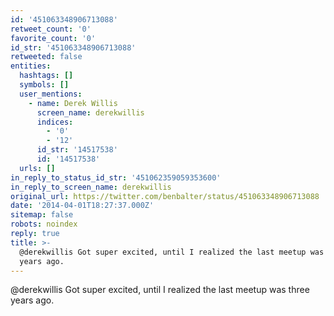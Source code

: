 ```yaml
---
id: '451063348906713088'
retweet_count: '0'
favorite_count: '0'
id_str: '451063348906713088'
retweeted: false
entities:
  hashtags: []
  symbols: []
  user_mentions:
    - name: Derek Willis
      screen_name: derekwillis
      indices:
        - '0'
        - '12'
      id_str: '14517538'
      id: '14517538'
  urls: []
in_reply_to_status_id_str: '451062359059353600'
in_reply_to_screen_name: derekwillis
original_url: https://twitter.com/benbalter/status/451063348906713088
date: '2014-04-01T18:27:37.000Z'
sitemap: false
robots: noindex
reply: true
title: >-
  @derekwillis Got super excited, until I realized the last meetup was three
  years ago.
---
```


@derekwillis Got super excited, until I realized the last meetup was three years ago.